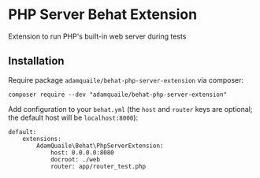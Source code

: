 # PHP Server Behat Extension

Extension to run PHP's built-in web server during tests

## Installation

Require package `adamquaile/behat-php-server-extension` via composer:

    composer require --dev "adamquaile/behat-php-server-extension"

Add configuration to your `behat.yml` (the `host` and `router` keys are optional; the default host will be `localhost:8000`):

    default:
        extensions:
            AdamQuaile\Behat\PhpServerExtension:
                host: 0.0.0.0:8080
                docroot: ./web
                router: app/router_test.php
